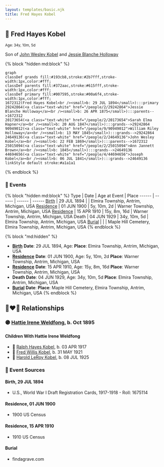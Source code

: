 ```yaml
---
layout: templates/basic.njk
title: Fred Hayes Kobel
---
```

## 🔵 Fred Hayes Kobel
<small>Age: 34y, 10m, 5d</small>

Son of [John Wesley Kobel](/people/2/24649136) and [Jessie Blanche Holloway](/people/2/29242864)

{% block "hidden md:block" %}
```mermaid
graph
classDef grands fill:#193cb8,stroke:#2b7fff,stroke-width:1px,color:#fff;
classDef parents fill:#372aac,stroke:#615fff,stroke-width:1px,color:#fff;
classDef primary fill:#007595,stroke:#00a6f4,stroke-width:1px,color:#fff;
1672312(Fred Hayes Kobel<br /><small>b: 29 JUL 1894</small>):::primary
29242864(<a class="text-white" href="/people/2/29242864">Jessie Blanche Holloway</a><br /><small>b: 26 APR 1875</small>):::parents-->1672312
20173654(<a class="text-white" href="/people/2/20173654">Sarah Elma Hapner</a><br /><small>b: 20 AUG 1847</small>):::grands-->29242864
90949012(<a class="text-white" href="/people/9/90949012">William Riley Holloway</a><br /><small>b: 13 MAY 1845</small>):::grands-->29242864
24649136(<a class="text-white" href="/people/2/24649136">John Wesley Kobel</a><br /><small>b: 22 FEB 1869</small>):::parents-->1672312
25015094(<a class="text-white" href="/people/2/25015094">Ann Jannett Brown</a><br /><small>b: 1845</small>):::grands-->24649136
44694656(<a class="text-white" href="/people/4/44694656">Joseph Kobel</a><br /><small>b: 06 JUL 1841</small>):::grands-->24649136
linkStyle default stroke:#a1a1a1
```
{% endblock %}

### 📆 Events

{% block "hidden md:block" %}
Type | Date | Age at Event | Place
------ | ------ | ------ | ------
[Birth](#event-event-2) | 29 JUL 1894 |  | Elmira Township, Antrim, Michigan, USA
[Residence](#event-event-0) | 01 JUN 1900 | 5y, 10m, 2d | Warner Township, Antrim, Michigan, USA
[Residence](#event-event-1) | 15 APR 1910 | 15y, 8m, 16d | Warner Township, Antrim, Michigan, USA
Death | 04 JUN 1929 | 34y, 10m, 5d | Elmira Township, Antrim, Michigan, USA
[Burial](#event-event-6) |  |  | Maple Hill Cemetery, Elmira Township, Antrim, Michigan, USA
{% endblock %}

{% block "md:hidden" %}
- **[Birth](#event-event-2)**
**Date**: 29 JUL 1894, Age:
**Place**: Elmira Township, Antrim, Michigan, USA
- **[Residence](#event-event-0)**
**Date**: 01 JUN 1900, Age: 5y, 10m, 2d
**Place**: Warner Township, Antrim, Michigan, USA
- **[Residence](#event-event-1)**
**Date**: 15 APR 1910, Age: 15y, 8m, 16d
**Place**: Warner Township, Antrim, Michigan, USA
- **Death**
**Date**: 04 JUN 1929, Age: 34y, 10m, 5d
**Place**: Elmira Township, Antrim, Michigan, USA
- **[Burial](#event-event-6)**
**Date**:
**Place**: Maple Hill Cemetery, Elmira Township, Antrim, Michigan, USA
{% endblock %}

## 👩‍❤️‍👨 Relationships

### 🟣 [Hattie Irene Weldfong](/people/5/59131944), b. Oct 1895

#### Children With Hattie Irene Weldfong
* 🔵 [Ralph Hayes Kobel](/people/7/77168350), b. 03 APR 1917
* 🔵 [Fred Willis Kobel](/people/5/51851068), b. 31 MAY 1921
* 🔵 [Harold LeRoy Kobel](/people/6/65495296), b. 08 JUL 1925
### 📰 Event Sources

#### <a id="event-event-2"></a> Birth, 29 JUL 1894
* U.S., World War I Draft Registration Cards, 1917-1918  - Roll: 1675114

#### <a id="event-event-0"></a> Residence, 01 JUN 1900
* 1900 US Census

#### <a id="event-event-1"></a> Residence, 15 APR 1910
* 1910 US Census

#### <a id="event-event-6"></a> Burial
* findagrave.com
